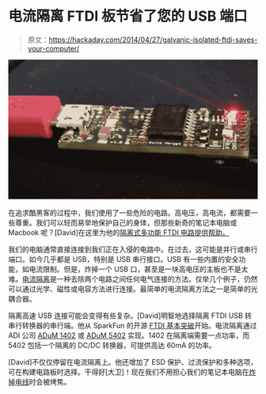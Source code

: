 # 电流隔离 FTDI 板节省了您的 USB 端口

> 原文：<https://hackaday.com/2014/04/27/galvanic-isolated-ftdi-saves-your-computer/>

![Isolated FTDI circuitg](img/24a784391d05a1524eabca39ec170e3e.png)

在追求酷黑客的过程中，我们使用了一些危险的电路。高电压，高电流，都需要一些尊重。我们可以轻而易举地保护自己的身体，但那些新奇的笔记本电脑或 Macbook 呢？[David]在这里为他的[隔离式多功能 FTDI 电路提供帮助。](http://hackerspace-ffm.de/wiki/index.php?title=Isolated_versatile_FTDI)

我们的电脑通常直接连接到我们正在入侵的电路中。在过去，这可能是并行或串行端口。如今几乎都是 USB，特别是 USB 串行接口。USB 有一些内置的安全功能，如电流限制。但是，炸掉一个 USB 口，甚至是一块高电压的主板也不是太难。[电流隔离](http://en.wikipedia.org/wiki/Galvanic_isolation)是一种去除两个电路之间任何电气连接的方法。仅举几个例子，仍然可以通过光学、磁性或电容方法进行连接。最简单的电流隔离方法之一是简单的光耦合器。

隔离高速 USB 连接可能会变得有些复杂。[David]明智地选择隔离 FTDI USB 转串行转换器的串行端。他从 SparkFun 的开源 [FTDI 基本突破](https://www.sparkfun.com/products/9716)开始。电流隔离通过 ADI 公司 [ADuM 1402](http://www.analog.com/en/interface-isolation/digital-isolators/adum1402/products/product.html) 或 [ADuM 5402](http://www.analog.com/en/interface-isolation/digital-isolators/adum5402/products/product.html) 实现。1402 在隔离端需要一点功率，而 5402 包括一个隔离的 DC/DC 转换器，可提供高达 60mA 的功率。

[David]不仅仅停留在电流隔离上。他还增加了 ESD 保护、过流保护和多种选项，可在构建电路板时选择。干得好[大卫]！现在我们不用担心我们的笔记本电脑在[炸掉电线](http://hackaday.com/2013/07/07/taking-picture-of-exploding-wire/)时会被烤焦。